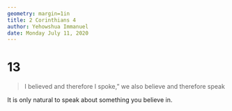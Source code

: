 ```yaml
---
geometry: margin=1in
title: 2 Corinthians 4
author: Yehowshua Immanuel
date: Monday July 11, 2020
---
```


# 13
> I believed and therefore I spoke,” we also 
> believe and therefore speak

It is only natural to speak about something you
believe in.